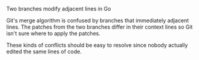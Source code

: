 Two branches modify adjacent lines in Go

Git's merge algorithm is confused by branches that immediately adjacent lines.
The patches from the two branches differ in their context lines so Git isn't
sure where to apply the patches.

These kinds of conflicts should be easy to resolve since nobody actually edited
the same lines of code.
